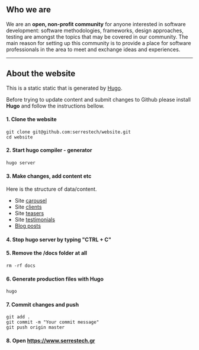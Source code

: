 
## Who we are
We are an **open, non-profit community** for anyone interested in software development: software methodologies, frameworks, design approaches, testing are amongst the topics that may be covered in our community. The main reason for setting up this community is to provide a place for software professionals in the area to meet and exchange ideas and experiences.

---

## About the website

This is a static static that is generated by [Hugo](https://gohugo.io).

Before trying to update content and submit changes to Github please install **Hugo** and follow the instructions bellow.

#### 1. Clone the website
```
git clone git@github.com:serrestech/website.git
cd website
```

#### 2. Start hugo compiler - generator
```
hugo server
```

#### 3. Make changes, add content etc

Here is the structure of data/content.

- Site [carousel](https://github.com/serrestech/website/tree/master/data/carousel)
- Site [clients](https://github.com/serrestech/website/tree/master/data/clients)
- Site [teasers](https://github.com/serrestech/website/tree/master/data/teasers)
- Site [testimonials](https://github.com/serrestech/website/tree/master/data/testimonials)
- [Blog posts](https://github.com/serrestech/website/tree/master/content/blog)

#### 4. Stop hugo server by typing "CTRL + C"

#### 5. Remove the /docs folder at all
```
rm -rf docs
```

#### 6. Generate production files with Hugo
```
hugo
```

#### 7. Commit changes and push
```
git add .
git commit -m "Your commit message"
git push origin master
```

#### 8. Open https://www.serrestech.gr
